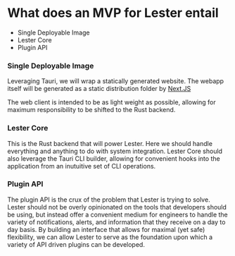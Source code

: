 # What does an MVP for Lester entail

- Single Deployable Image
- Lester Core
- Plugin API

### Single Deployable Image

Leveraging Tauri, we will wrap a statically generated website.  The webapp itself will be generated as a static distribution folder by [Next.JS](https://nextjs.org)

The web client is intended to be as light weight as possible, allowing for maximum responsibility to be shifted to the Rust backend. 

### Lester Core 

This is the Rust backend that will power Lester.  Here we should handle everything and anything to do with system integration.  Lester Core should also leverage the Tauri CLI builder, allowing for 
convenient hooks into the application from an inutuitive set of CLI operations.

### Plugin API

The plugin API is the crux of the problem that Lester is trying to solve.  Lester should not be overly opinionated on the tools that developers should be using, but instead offer a convenient medium for 
engineers to handle the variety of notifications, alerts, and information that they receive on a day to day basis.  By building an interface that allows for maximal (yet safe) flexibility, we can 
allow Lester to serve as the foundation upon which a variety of API driven plugins can be developed.
